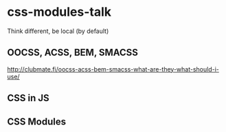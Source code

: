 # css-modules-talk
Think different, be local (by default)

## OOCSS, ACSS, BEM, SMACSS
http://clubmate.fi/oocss-acss-bem-smacss-what-are-they-what-should-i-use/

## CSS in JS


## CSS Modules

